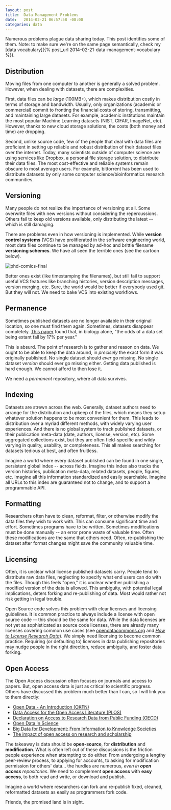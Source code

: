 ```yaml
---
layout: post
title:  Data Management Problems
date:   2014-02-21 06:57:58 -08:00
categories: data
---
```


Numerous problems plague data sharing today. This post identifies some of them. Note: to make sure we're on the same page semantically, check my [data vocabulary]({% post_url 2014-02-21-data-management-vocabulary %}).

## Distribution

Moving files from one computer to another is generally a solved problem. However, when dealing with datasets, there are complexities.

First, data files can be _large_ (100MB+), which makes distribution costly in terms of storage and bandwidth. Usually, only organizations (academic or commercial) commit to fronting the financial costs of storing, transmitting, and maintaining large datasets. For example, academic institutions maintain the most popular Machine Learning datasets (NIST, CIFAR, ImageNet, etc). However, thanks to new cloud storage solutions, the costs (both money and time) are dropping.

Second, unlike source code, few of the people that deal with data files are proficient in setting up reliable and robust distribution of their dataset files over the internet. Today, many scientists outside of computer science are using services like Dropbox, a personal file storage solution, to distribute their data files. The most cost-effective and reliable systems remain obscure to most average users. For example, bittorrent has been used to distribute datasets by only some computer science/bioinformatics research communities.

## Versioning

Many people do not realize the importance of versioning at all. Some overwrite files with new versions without considering the repercussions. Others fail to keep old versions available, only distributing the latest -- which is still damaging.

There are problems even in how versioning is implemented. While **version control systems** (VCS) have prolifierated in the software engineering world, most data files continue to be managed by ad-hoc and brittle filename **versioning schemes**. We have all seen the terrible ones (see the cartoon below).

![phd-comics-final](http://www.phdcomics.com/comics/archive/phd101212s.gif)

Better ones exist (like timestamping the filenames), but still fail to support useful VCS features like branching histories, version description messages, version merging, etc. Sure, the world would be better if everybody used git. But they will not. We need to bake VCS into existing workflows.

## Permanence

Sometimes published datasets are no longer available in their original location, so one must find them again. Sometimes, datasets disappear completely. [This paper](https://www.cell.com/current-biology/abstract/S0960-9822(13)01400-0) found that, in biology alone, "the odds of a data set being extant fall by 17%
per year."

This is absurd. The point of research is to gather and reason on data. We ought to be able to keep the data around, in _precisely_ the exact form it was originally published. No single dataset should _ever_ go missing. No single dataset _version_ should ever go missing either. Getting data published is hard enough. We cannot afford to then lose it.

We need a _permanent_ repository, where all data survives.

## Indexing

Datasets are strewn across the web. Generally, dataset authors need to arrange for the distribution and upkeep of the files, which means they setup whatever solution happens to be most convenient for them. This leads to distribution over a myriad different methods, with widely varying user experiences. And there is no global system to track published datasets, or their publication meta-data (date, authors, license, version, etc). Some aggregated collections exist, but they are often field-specific and wildy varying in quality, usability, or completeness. This all makes searching for datasets tedious at best, and often fruitless.

Imagine a world where every dataset published can be found in one single, persistent global index -- across fields. Imagine this index also tracks the version histories, publication meta-data, related datasets, people, figures, etc. Imagine all this information standardized and easily searchable. Imagine all URLs to this index are guaranteed not to change, and to support a programmable API.

## Formatting

Researchers often have to clean, reformat, filter, or otherwise modify the data files they wish to work with. This can consume significant time and effort. Sometimes programs have to be written. Sometimes modifications must be done manually -- an error prone waste of valuable time. Often these modifications are the same that others need. Often, re-publishing the dataset after format changes might save the community valuable time.

## Licensing

Often, it is unclear what license published datasets carry. People tend to distribute raw data files, neglecting to specify what end users can do with the files. Though this feels "open," it is unclear whether publishing a modified version of the data is allowed. This ambiguity, with potential legal implications, deters forking and re-publishing of data. Most would rather not risk getting in legal trouble.

Open Source code solves this problem with clear licenses and licensing guidelines. It is common practice to always include a license with open source code -- this should be the same for data. While the data licenses are not yet as sophisticated as source code licenses, there are already many licenses covering common use cases (see [opendatacommons.org](http://opendatacommons.org) and [_How to License Research Data_](http://www.dcc.ac.uk/resources/how-guides/license-research-data)). We simply need licensing to become common practice. Requiring (or defaulting to) licenses in data publishing repositories may nudge people in the right direction, reduce ambiguity, and foster data forking.



## Open Access

The Open Access discussion often focuses on journals and access to papers. But, open access data is just as critical to scientific progress. Others have discussed this problem much better than I can, so I will link you to them directly:

- [Open Data - An Introduction (OKFN)](http://okfn.org/opendata/)
- [Data Access for the Open Access Literature (PLOS)](http://www.plosbiology.org/article/info%3Adoi%2F10.1371%2Fjournal.pbio.1001797)
- [Declaration on Access to Research Data from Public Funding (OECD)](http://www.oecd.org/science/sci-tech/sciencetechnologyandinnovationforthe21stcenturymeetingoftheoecdcommitteeforscientificandtechnologicalpolicyatministeriallevel29-30january2004-finalcommunique.htm)
- [Open Data in Science](http://precedings.nature.com/documents/1526/version/1)
- [Big Data for Development: From Information to Knowledge Societies](http://papers.ssrn.com/sol3/papers.cfm?abstract_id=2205145)
- [The impact of open access on research and scholarship](http://crln.acrl.org/content/73/2/83.full)

The takeaway is data should be **open-source**, for **distribution** and **modification**. What is often left out of these discussions is the friction people experience when attempting to do either. From undergoing a lengthy peer-review process, to applying for accounts, to asking for modification permission for others' data... the hurdles are numerous, _even in **open access** repositories_. We need to complement **open access** with **easy access**, to both read and write, or download and publish.

Imagine a world where researchers can fork and re-publish fixed, cleaned, reformatted datasets as easily as programmers fork code.

Friends, the promised land is in sight.
